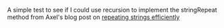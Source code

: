 A simple test to see if I could use recursion to implement the stringRepeat method from Axel's blog post on [repeating strings efficiently](http://www.2ality.com/2014/01/efficient-string-repeat.html)
